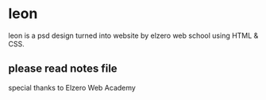 # leon

leon is a psd design turned into website by elzero web school using HTML &amp; CSS.

## please read notes file

special thanks to Elzero Web Academy
